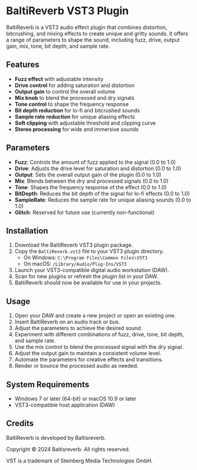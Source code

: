 # BaltiReverb VST3 Plugin

BaltiReverb is a VST3 audio effect plugin that combines distortion, bitcrushing, and mixing effects to create unique and gritty sounds. It offers a range of parameters to shape the sound, including fuzz, drive, output gain, mix, tone, bit depth, and sample rate.

## Features

- **Fuzz effect** with adjustable intensity
- **Drive control** for adding saturation and distortion
- **Output gain** to control the overall volume
- **Mix knob** to blend the processed and dry signals
- **Tone control** to shape the frequency response
- **Bit depth reduction** for lo-fi and bitcrushed sounds
- **Sample rate reduction** for unique aliasing effects
- **Soft clipping** with adjustable threshold and clipping curve
- **Stereo processing** for wide and immersive sounds

## Parameters

- **Fuzz**: Controls the amount of fuzz applied to the signal (0.0 to 1.0)
- **Drive**: Adjusts the drive level for saturation and distortion (0.0 to 1.0)
- **Output**: Sets the overall output gain of the plugin (0.0 to 1.0)
- **Mix**: Blends between the dry and processed signals (0.0 to 1.0)
- **Tone**: Shapes the frequency response of the effect (0.0 to 1.0)
- **BitDepth**: Reduces the bit depth of the signal for lo-fi effects (0.0 to 1.0)
- **SampleRate**: Reduces the sample rate for unique aliasing sounds (0.0 to 1.0)
- **Glitch**: Reserved for future use (currently non-functional)

## Installation

1. Download the BaltiReverb VST3 plugin package.
2. Copy the `BaltiReverb.vst3` file to your VST3 plugin directory.
   - On Windows: `C:\Program Files\Common Files\VST3`
   - On macOS: `/Library/Audio/Plug-Ins/VST3`
3. Launch your VST3-compatible digital audio workstation (DAW).
4. Scan for new plugins or refresh the plugin list in your DAW.
5. BaltiReverb should now be available for use in your projects.

## Usage

1. Open your DAW and create a new project or open an existing one.
2. Insert BaltiReverb on an audio track or bus.
3. Adjust the parameters to achieve the desired sound.
4. Experiment with different combinations of fuzz, drive, tone, bit depth, and sample rate.
5. Use the mix control to blend the processed signal with the dry signal.
6. Adjust the output gain to maintain a consistent volume level.
7. Automate the parameters for creative effects and transitions.
8. Render or bounce the processed audio as needed.

## System Requirements

- Windows 7 or later (64-bit) or macOS 10.9 or later
- VST3-compatible host application (DAW)

## Credits

BaltiReverb is developed by Baltisreverb.

Copyright © 2024 Baltisreverb. All rights reserved.

VST is a trademark of Steinberg Media Technologies GmbH.
